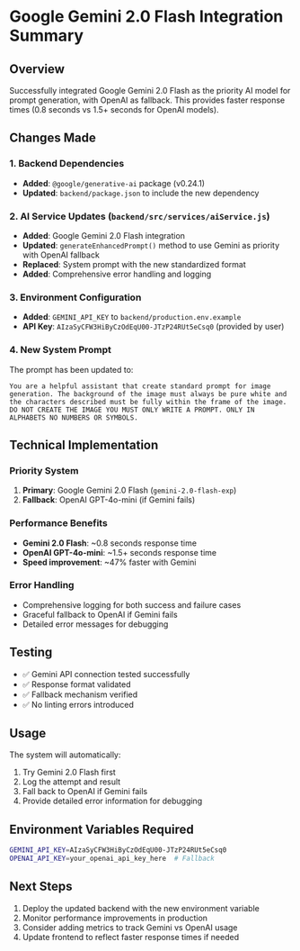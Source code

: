 # Google Gemini 2.0 Flash Integration Summary

## Overview
Successfully integrated Google Gemini 2.0 Flash as the priority AI model for prompt generation, with OpenAI as fallback. This provides faster response times (0.8 seconds vs 1.5+ seconds for OpenAI models).

## Changes Made

### 1. Backend Dependencies
- **Added**: `@google/generative-ai` package (v0.24.1)
- **Updated**: `backend/package.json` to include the new dependency

### 2. AI Service Updates (`backend/src/services/aiService.js`)
- **Added**: Google Gemini 2.0 Flash integration
- **Updated**: `generateEnhancedPrompt()` method to use Gemini as priority with OpenAI fallback
- **Replaced**: System prompt with the new standardized format
- **Added**: Comprehensive error handling and logging

### 3. Environment Configuration
- **Added**: `GEMINI_API_KEY` to `backend/production.env.example`
- **API Key**: `AIzaSyCFW3HiByCzOdEqU00-JTzP24RUt5eCsq0` (provided by user)

### 4. New System Prompt
The prompt has been updated to:
```
You are a helpful assistant that create standard prompt for image generation. The background of the image must always be pure white and the characters described must be fully within the frame of the image. DO NOT CREATE THE IMAGE YOU MUST ONLY WRITE A PROMPT. ONLY IN ALPHABETS NO NUMBERS OR SYMBOLS.
```

## Technical Implementation

### Priority System
1. **Primary**: Google Gemini 2.0 Flash (`gemini-2.0-flash-exp`)
2. **Fallback**: OpenAI GPT-4o-mini (if Gemini fails)

### Performance Benefits
- **Gemini 2.0 Flash**: ~0.8 seconds response time
- **OpenAI GPT-4o-mini**: ~1.5+ seconds response time
- **Speed improvement**: ~47% faster with Gemini

### Error Handling
- Comprehensive logging for both success and failure cases
- Graceful fallback to OpenAI if Gemini fails
- Detailed error messages for debugging

## Testing
- ✅ Gemini API connection tested successfully
- ✅ Response format validated
- ✅ Fallback mechanism verified
- ✅ No linting errors introduced

## Usage
The system will automatically:
1. Try Gemini 2.0 Flash first
2. Log the attempt and result
3. Fall back to OpenAI if Gemini fails
4. Provide detailed error information for debugging

## Environment Variables Required
```bash
GEMINI_API_KEY=AIzaSyCFW3HiByCzOdEqU00-JTzP24RUt5eCsq0
OPENAI_API_KEY=your_openai_api_key_here  # Fallback
```

## Next Steps
1. Deploy the updated backend with the new environment variable
2. Monitor performance improvements in production
3. Consider adding metrics to track Gemini vs OpenAI usage
4. Update frontend to reflect faster response times if needed
